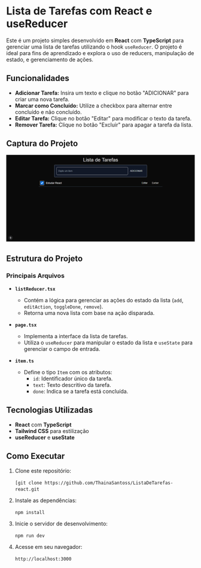 # Lista de Tarefas com React e useReducer

Este é um projeto simples desenvolvido em **React** com **TypeScript** para gerenciar uma lista de tarefas utilizando o hook `useReducer`. O projeto é ideal para fins de aprendizado e explora o uso de reducers, manipulação de estado, e gerenciamento de ações.

## Funcionalidades

-   **Adicionar Tarefa:** Insira um texto e clique no botão "ADICIONAR" para criar uma nova tarefa.
-   **Marcar como Concluído:** Utilize a checkbox para alternar entre concluído e não concluído.
-   **Editar Tarefa:** Clique no botão "Editar" para modificar o texto da tarefa.
-   **Remover Tarefa:** Clique no botão "Excluir" para apagar a tarefa da lista.

## Captura do Projeto
<img src="/public/assets/captura_projeto.png"></img>

## Estrutura do Projeto

### Principais Arquivos

-   **`listReducer.tsx`**
    
    -   Contém a lógica para gerenciar as ações do estado da lista (`add`, `editAction`, `toggleDone`, `remove`).
    -   Retorna uma nova lista com base na ação disparada.
-   **`page.tsx`**
    
    -   Implementa a interface da lista de tarefas.
    -   Utiliza o `useReducer` para manipular o estado da lista e `useState` para gerenciar o campo de entrada.
-   **`item.ts`**
    
    -   Define o tipo `Item` com os atributos:
        -   `id`: Identificador único da tarefa.
        -   `text`: Texto descritivo da tarefa.
        -   `done`: Indica se a tarefa está concluída.

## Tecnologias Utilizadas

-   **React** com **TypeScript**
-   **Tailwind CSS** para estilização
-   **useReducer** e **useState**

## Como Executar

1.  Clone este repositório:
    
    `[git clone https://github.com/ThainaSantoss/ListaDeTarefas-react.git` 
    
2.  Instale as dependências:
        
    `npm install` 
    
3.  Inicie o servidor de desenvolvimento:
    
    `npm run dev` 
    
4.  Acesse em seu navegador:
    
    
    `http://localhost:3000`
